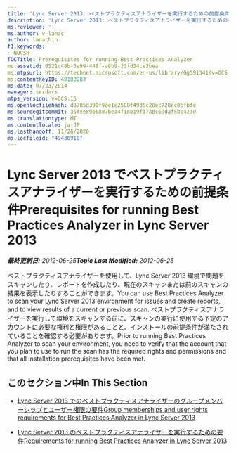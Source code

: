 ```yaml
---
title: 'Lync Server 2013: ベストプラクティスアナライザーを実行するための前提条件'
description: 'Lync Server 2013: ベストプラクティスアナライザーを実行するための前提条件。'
ms.reviewer: ''
ms.author: v-lanac
author: lanachin
f1.keywords:
- NOCSH
TOCTitle: Prerequisites for running Best Practices Analyzer
ms:assetid: 0521c48b-3e99-449f-a8b9-33fd34ce3bea
ms:mtpsurl: https://technet.microsoft.com/en-us/library/Gg591341(v=OCS.15)
ms:contentKeyID: 48183283
ms.date: 07/23/2014
manager: serdars
mtps_version: v=OCS.15
ms.openlocfilehash: d8705d390f9ae1e2508f4935c28ec728ec0bfbfe
ms.sourcegitcommit: 36fee89bb887bea4f18b19f17a8c69daf5bc423d
ms.translationtype: MT
ms.contentlocale: ja-JP
ms.lasthandoff: 11/26/2020
ms.locfileid: "49436910"
---
```

# <a name="prerequisites-for-running-best-practices-analyzer-in-lync-server-2013"></a><span data-ttu-id="45113-103">Lync Server 2013 でベストプラクティスアナライザーを実行するための前提条件</span><span class="sxs-lookup"><span data-stu-id="45113-103">Prerequisites for running Best Practices Analyzer in Lync Server 2013</span></span>

<div data-xmlns="http://www.w3.org/1999/xhtml">

<div class="topic" data-xmlns="http://www.w3.org/1999/xhtml" data-msxsl="urn:schemas-microsoft-com:xslt" data-cs="https://msdn.microsoft.com/">

<div data-asp="https://msdn2.microsoft.com/asp">



</div>

<div id="mainSection">

<div id="mainBody"><span data-ttu-id="45113-104">

<span> </span></span><span class="sxs-lookup"><span data-stu-id="45113-104">

<span> </span></span></span>

<span data-ttu-id="45113-105">_**最終更新日:** 2012-06-25_</span><span class="sxs-lookup"><span data-stu-id="45113-105">_**Topic Last Modified:** 2012-06-25_</span></span>

<span data-ttu-id="45113-106">ベストプラクティスアナライザーを使用して、Lync Server 2013 環境で問題をスキャンしたり、レポートを作成したり、現在のスキャンまたは前のスキャンの結果を表示したりすることができます。</span><span class="sxs-lookup"><span data-stu-id="45113-106">You can use Best Practices Analyzer to scan your Lync Server 2013 environment for issues and create reports, and to view results of a current or previous scan.</span></span> <span data-ttu-id="45113-107">ベストプラクティスアナライザーを実行して環境をスキャンする前に、スキャンの実行に使用する予定のアカウントに必要な権利と権限があることと、インストールの前提条件が満たされていることを確認する必要があります。</span><span class="sxs-lookup"><span data-stu-id="45113-107">Prior to running Best Practices Analyzer to scan your environment, you need to verify that the account that you plan to use to run the scan has the required rights and permissions and that all installation prerequisites have been met.</span></span>

<div>

## <a name="in-this-section"></a><span data-ttu-id="45113-108">このセクション中</span><span class="sxs-lookup"><span data-stu-id="45113-108">In This Section</span></span>

  - [<span data-ttu-id="45113-109">Lync Server 2013 でのベストプラクティスアナライザーのグループメンバーシップとユーザー権限の要件</span><span class="sxs-lookup"><span data-stu-id="45113-109">Group memberships and user rights requirements for Best Practices Analyzer in Lync Server 2013</span></span>](lync-server-2013-group-memberships-and-user-rights-requirements-for-best-practices-analyzer.md)

  - [<span data-ttu-id="45113-110">Lync Server 2013 のベストプラクティスアナライザーを実行するための要件</span><span class="sxs-lookup"><span data-stu-id="45113-110">Requirements for running Best Practices Analyzer in Lync Server 2013</span></span>](lync-server-2013-requirements-for-running-best-practices-analyzer.md)

<span data-ttu-id="45113-111"></div>

</div>

<span> </span>

</div>

</div>

</span><span class="sxs-lookup"><span data-stu-id="45113-111"></div>

</div>

<span> </span>

</div>

</div>

</span></span></div>

